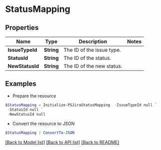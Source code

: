 # StatusMapping
## Properties

Name | Type | Description | Notes
------------ | ------------- | ------------- | -------------
**IssueTypeId** | **String** | The ID of the issue type. | 
**StatusId** | **String** | The ID of the status. | 
**NewStatusId** | **String** | The ID of the new status. | 

## Examples

- Prepare the resource
```powershell
$StatusMapping = Initialize-PSJiraStatusMapping  -IssueTypeId null `
 -StatusId null `
 -NewStatusId null
```

- Convert the resource to JSON
```powershell
$StatusMapping | ConvertTo-JSON
```

[[Back to Model list]](../README.md#documentation-for-models) [[Back to API list]](../README.md#documentation-for-api-endpoints) [[Back to README]](../README.md)


